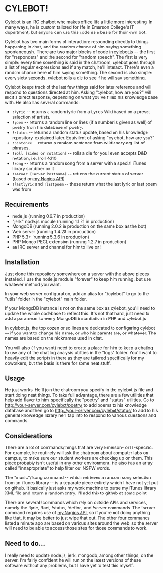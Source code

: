 # CYLEBOT!

Cylebot is an IRC chatbot who makes office life a little more interesting. In many ways, he is custom tailored for life in Emerson College's IT department, but anyone can use this code as a basis for their own bot.

Cylebot has two main forms of interaction: responding directly to things happening in chat, and the random chance of him saying something spontaneously. There are two major blocks of code in cylebot.js -- the first for "responders" and the second for "random speech". The first is very simple: every time something is said in the chatroom, cylebot goes through a list of regular expressions and if any match, he'll interact. There's even a random chance here of him saying something. The second is also simple: every sixty seconds, cylebot rolls a die to see if he will say something.

Cylebot keeps track of the last few things said for later reference and will respond to questions directed at him. Asking "cylebot, how are you?" will illicit a direct response, depending on what you've filled his knowledge base with. He also has several commands:

- <code>!lyric</code> -- returns a random lyric from a Lyrics Wiki based on a preset selection of artists.
- <code>!poem</code> -- returns a random line or lines (if a number is given as well) of poetry from his database of poetry.
- <code>!status</code> -- returns a random status update, based on his knowledge repository, explained later. Equivilent of asking "cylebot, how are you?"
- <code>!sentence</code> -- returns a random sentence from wiktionary.org list of phrases.
- <code>!roll [sides or notation]</code> -- rolls a die for you! even accepts D&D notation, i.e. !roll 4d10
- <code>!song</code> -- returns a random song from a server with a special iTunes library scrubber on it
- <code>!server [server hostname]</code> -- returns the current status of server (based on [my Nagios API](https://github.com/cyle/nagios-cache-api))
- <code>!lastlyric</code> and <code>!lastpoem</code> -- these return what the last lyric or last poem was from

## Requirements

- node.js (running 0.6.7 in production)
- "jerk" node.js module (running 1.1.21 in production)
- MongoDB (running 2.0.2 in production on the same box as the bot)
- Web server (running 1.4.28 in production)
- PHP 5.3+ (running 5.3.6 in production)
- PHP Mongo PECL extension (running 1.2.7 in production)
- an IRC server and channel for him to live on!

## Installation

Just clone this repository somewhere on a server with the above pieces installed. I use the node.js module "forever" to keep him running, but use whatever method you want.

In your web server configuration, add an alias for "/cylebot" to go to the "utils" folder in the "cylebot" main folder.

If your MongoDB instance is not on the same box as cylebot, you'll need to update the whole codebase to reflect this. It's not that hard, just need to add a parameter to every MongoDB instantiation in PHP and cylebot.js

In cylebot.js, the top dozen or so lines are dedicated to configuring cylebot -- if you want to change his name, or who his parents are, or whatever. The names are based on the nicknames used in chat. 

You will also (if you want) need to create a place for him to keep a chatlog to use any of the chat log analysis utilities in the "logs" folder. You'll want to heavily edit the scripts in there as they are tailored specifically for my coworkers, but the basis is there for some neat stuff.

## Usage

He just works! He'll join the chatroom you specify in the cylebot.js file and start doing neat things. To take full advantage, there are a few utilities that help add flavor to him, specifically the "poetry" and "status" utilities. Go to http://your-server.com/cylebot/poetry/ to add poems to his knowledge database and then go to http://your-server.com/cylebot/status/ to add to his general knowledge library he'll tap into to respond to various questions and commands.

## Considerations

There are a lot of commands/things that are very Emerson- or IT-specific. For example, he routinely will ask the chatroom about computer labs on campus, to make sure our student workers are checking up on them. This piece probably isn't useful in any other environment. He also has an array called "innapropriate" to help filter out NSFW words.

The "music"/!song command -- which retrieves a random song selection from an iTunes library -- is a separate piece entirely which I have not yet put on github. It basically just asks my work machine to parse my iTunes library XML file and return a random entry. I'll add this to github at some point.

There are several !commands which rely on outside APIs and services, namely the !lyric, !fact, !status, !define, and !server commands. The !server command requires use of [my Nagios API](https://github.com/cyle/nagios-cache-api), so if you're not doing anything like that, it may be better to just wipe that out. The other four commands listed a minute ago are based on various sites around the web, so the server will need to be able to access those sites for those commands to work.

## Need to do...

I really need to update node.js, jerk, mongodb, among other things, on the server. I'm fairly confident he will run on the latest versions of these software without any problems, but I have yet to test this myself.